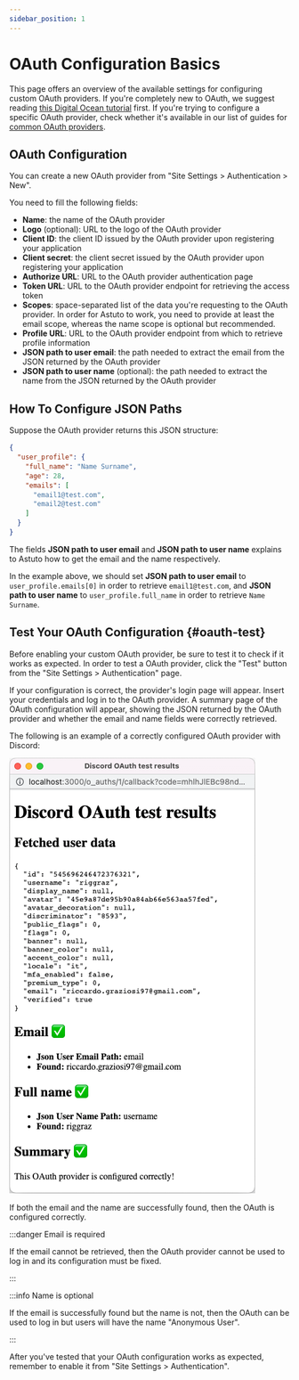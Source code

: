 ```yaml
---
sidebar_position: 1
---
```


# OAuth Configuration Basics

This page offers an overview of the available settings for configuring custom OAuth providers. If you're completely new to OAuth, we suggest reading [this Digital Ocean tutorial](https://www.digitalocean.com/community/tutorials/an-introduction-to-oauth-2) first. If you're trying to configure a specific OAuth provider, check whether it's available in our list of guides for [common OAuth providers](common-oauth-providers.md).

## OAuth Configuration

You can create a new OAuth provider from "Site Settings > Authentication > New".

You need to fill the following fields:

- **Name**: the name of the OAuth provider
- **Logo** (optional): URL to the logo of the OAuth provider
- **Client ID**: the client ID issued by the OAuth provider upon registering your application
- **Client secret**: the client secret issued by the OAuth provider upon registering your application
- **Authorize URL**: URL to the OAuth provider authentication page
- **Token URL**: URL to the OAuth provider endpoint for retrieving the access token
- **Scopes**: space-separated list of the data you're requesting to the OAuth provider. In order for Astuto to work, you need to provide at least the email scope, whereas the name scope is optional but recommended.
- **Profile URL**: URL to the OAuth provider endpoint from which to retrieve profile information
- **JSON path to user email**: the path needed to extract the email from the JSON returned by the OAuth provider
- **JSON path to user name** (optional): the path needed to extract the name from the JSON returned by the OAuth provider

## How To Configure JSON Paths

Suppose the OAuth provider returns this JSON structure:

```json
{
  "user_profile": {
    "full_name": "Name Surname",
    "age": 28,
    "emails": [
      "email1@test.com",
      "email2@test.com"
    ]
  }
}
```

The fields **JSON path to user email** and **JSON path to user name** explains to Astuto how to get the email and the name respectively.

In the example above, we should set **JSON path to user email** to `user_profile.emails[0]` in order to retrieve `email1@test.com`, and **JSON path to user name** to `user_profile.full_name` in order to retrieve `Name Surname`.

## Test Your OAuth Configuration {#oauth-test}

Before enabling your custom OAuth provider, be sure to test it to check if it works as expected. In order to test a OAuth provider, click the "Test" button from the "Site Settings > Authentication" page.

If your configuration is correct, the provider's login page will appear. Insert your credentials and log in to the OAuth provider. A summary page of the OAuth configuration will appear, showing the JSON returned by the OAuth provider and whether the email and name fields were correctly retrieved.

The following is an example of a correctly configured OAuth provider with Discord:

![OAuth test example with correct configuration](./images/oauth-test-success.png)

If both the email and the name are successfully found, then the OAuth is configured correctly.

:::danger Email is required

If the email cannot be retrieved, then the OAuth provider cannot be used to log in and its configuration must be fixed.

:::

:::info Name is optional

If the email is successfully found but the name is not, then the OAuth can be used to log in but users will have the name "Anonymous User".

:::

After you've tested that your OAuth configuration works as expected, remember to enable it from "Site Settings > Authentication".